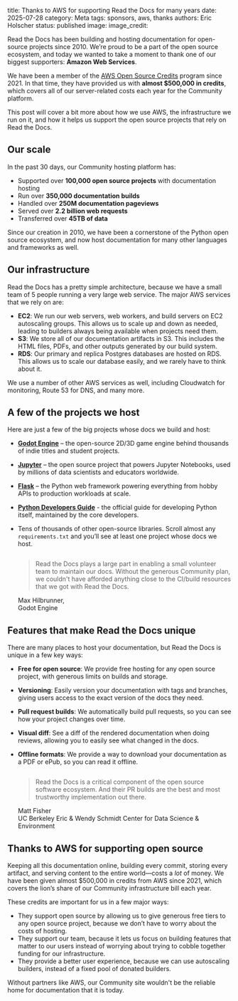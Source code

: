 title: Thanks to AWS for supporting Read the Docs for many years
date: 2025-07-28
category: Meta
tags: sponsors, aws, thanks
authors: Eric Holscher
status: published
image:
image_credit:

Read the Docs has been building and hosting documentation for open-source projects since 2010.
We’re proud to be a part of the open source ecosystem,
and today we wanted to take a moment to thank one of our biggest supporters: **Amazon Web Services**.

We have been a member of the [AWS Open Source Credits](https://aws.amazon.com/blogs/opensource/aws-promotional-credits-open-source-projects/) program since 2021.
In that time,
they have provided us with **almost $500,000 in credits**,
which covers all of our server-related costs each year for the Community platform.

This post will cover a bit more about how we use AWS,
the infrastructure we run on it,
and how it helps us support the open source projects that rely on Read the Docs.

## Our scale

In the past 30 days, our Community hosting platform has:

* Supported over **100,000 open source projects** with documentation hosting
* Run over **350,000 documentation builds**
* Handled over **250M documentation pageviews**
* Served over **2.2 billion web requests**
* Transferred over **45TB of data**

Since our creation in 2010,
we have been a cornerstone of the Python open source ecosystem,
and now host documentation for many other languages and frameworks as well.

## Our infrastructure

Read the Docs has a pretty simple architecture,
because we have a small team of 5 people running a very large web service.
The major AWS services that we rely on are:

* **EC2**: We run our web servers, web workers, and build servers on EC2 autoscaling groups.
  This allows us to scale up and down as needed, leading to builders always being available when projects need them.
* **S3**: We store all of our documentation artifacts in S3.
  This includes the HTML files, PDFs, and other outputs generated by our build system.
* **RDS**: Our primary and replica Postgres databases are hosted on RDS.
  This allows us to scale our database easily, and we rarely have to think about it.

We use a number of other AWS services as well, including Cloudwatch for monitoring, Route 53 for DNS, and many more.

## A few of the projects we host

Here are just a few of the big projects whose docs we build and host:

- [**Godot Engine**](https://docs.godotengine.org/) – the open-source 2D/3D game engine behind thousands of indie titles and student projects.
- [**Jupyter**](https://docs.jupyter.org/en/latest/) – the open source project that powers Jupyter Notebooks, used by millions of data scientists and educators worldwide.
- [**Flask**](https://flask.palletsprojects.com/) – the Python web framework powering everything from hobby APIs to production workloads at scale.
- [**Python Developers Guide**](https://devguide.python.org/) - the official guide for developing Python itself, maintained by the core developers.
- Tens of thousands of other open-source libraries. Scroll almost any ``requirements.txt`` and you’ll see at least one project whose docs we host.

    <div class="ui padded container">
        <div class="ui stackable equal width grid">
            <div class="stretched row">
                <div class="column">
                    <div class="ui padded raised large segment">
                        <i class="fad fa-quotes big icon" aria-hidden="true"></i>
                        <blockquote class="ui big text">
                        Read the Docs plays a large part in enabling a small volunteer team to maintain our docs. Without the generous Community plan, we couldn't have afforded anything close to the CI/build resources that we got with Read the Docs.
                        </blockquote>
                        <div class="ui small header">
                            <div class="content">
                                Max Hilbrunner,
                                <div class="sub header">
                                    Godot Engine
                                </div>
                            </div>
                        </div>
                    </div>
                </div>
            </div>
        </div>
    </div>

## Features that make Read the Docs unique

There are many places to host your documentation,
but Read the Docs is unique in a few key ways:

* **Free for open source**: We provide free hosting for any open source project, with generous limits on builds and storage.
* **Versioning**: Easily version your documentation with tags and branches, giving users access to the exact version of the docs they need.
* **Pull request builds**: We automatically build pull requests, so you can see how your project changes over time.
* **Visual diff**: See a diff of the rendered documentation when doing reviews, allowing you to easily see what changed in the docs.
* **Offline formats**: We provide a way to download your documentation as a PDF or ePub, so you can read it offline.

    <div class="ui padded container">
        <div class="ui stackable equal width grid">
            <div class="stretched row">
                <div class="column">
                    <div class="ui padded raised large segment">
                        <i class="fad fa-quotes big icon" aria-hidden="true"></i>
                        <blockquote class="ui big text">
                            Read the Docs is a critical component of the open source software ecosystem. And their PR builds are the best and most trustworthy implementation out there.
                        </blockquote>
                        <div class="ui small header">
                            <div class="content">
                                Matt Fisher
                                <div class="sub header">
                                    UC Berkeley Eric &amp; Wendy Schmidt Center for Data Science &amp; Environment
                                </div>
                            </div>
                        </div>
                    </div>
                </div>
            </div>
        </div>
    </div>

## Thanks to AWS for supporting open source

Keeping all this documentation online, building every commit, storing every artifact, and serving content to the entire world—costs a *lot* of money.
We have been given almost $500,000 in credits from AWS since 2021,
which covers the lion’s share of our Community infrastructure bill each year.

These credits are important for us in a few major ways:

* They support open source by allowing us to give generous free tiers to any open source project, because we don’t have to worry about the costs of hosting.
* They support our team, because it lets us focus on building features that matter to our users instead of worrying about trying to cobble together funding for our infrastructure.
* They provide a better user experience, because we can use autoscaling builders, instead of a fixed pool of donated builders.

Without partners like AWS,
our Community site wouldn't be the reliable home for documentation that it is today.

